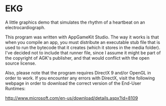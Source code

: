 # EKG
 A little graphics demo that simulates the rhythm of a heartbeat on an electrocardiograph.

This program was written with AppGameKit Studio.  The way it works is that when you compile an app, you must distribute an executable stub file that is used to run the bytecode that it creates (which it stores in the media folder).  I've decided not to include that runner file, since I assume it might be part of the copyright of AGK's publisher, and that would conflict with the open source license.

Also, please note that the program requires DirectX 9 and/or OpenGL in order to work.  If you encounter any errors with DirectX, visit the following webpage in order to download the correct version of the End-User Runtimes:

http://www.microsoft.com/en-us/download/details.aspx?id=8109